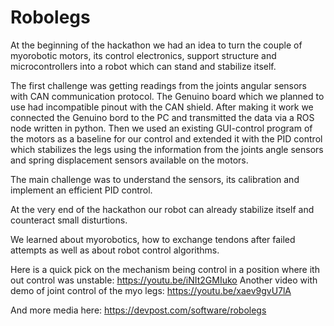 # Robolegs

At the beginning of the hackathon we had an idea to turn the couple of myorobotic motors, its control electronics, support structure and microcontrollers into a robot which can stand and stabilize itself.

The first challenge was getting readings from the joints angular sensors with CAN communication protocol. The Genuino board which we planned to use had incompatible pinout with the CAN shield. After making it work we connected the Genuino bord to the PC and transmitted the data via a ROS node written in python. Then we used an existing GUI-control program of the motors as a baseline for our control and extended it with the PID control which stabilizes the legs using the information from the joints angle sensors and spring displacement sensors available on the motors.

The main challenge was to understand the sensors, its calibration and implement an efficient PID control.

At the very end of the hackathon our robot can already stabilize itself and counteract small disturtions.

We learned about myorobotics, how to exchange tendons after failed attempts as well as about robot control algorithms.

Here is a quick pick on the mechanism being control in a position where ith out control was unstable: https://youtu.be/iNIt2GMIuko
Another video with demo of joint control of the myo legs: https://youtu.be/xaev9gvU7lA

And more media here: https://devpost.com/software/robolegs
